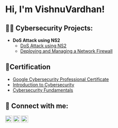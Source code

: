 <h1>Hi, I'm VishnuVardhan! </h1>

<h2>👨‍💻 Cybersecurity Projects:</h2>

- <b>DoS Attack using NS2</b>
  - [DoS Attack using NS2](https://github.com/vishnuvardhansetty/Dos-Attack-using-NS2)
  - [Deploying and Managing a Network Firewall]()

<h2>📃Certification </h2>

- [Google Cybersecurity Professional Certificate](https://coursera.org/share/cea967d7296b6ec835b823538da8ef2f)
- [Introduction to Cybersecurity](https://www.credly.com/badges/ce97f51d-09d6-4efb-bb04-6fc16da889ec/linked_in_profile)
- [Cybersecurity Fundamentals](https://www.credly.com/badges/39f0b96e-4852-486d-b74a-d278d8d45469)

<h2> 🤳 Connect with me:</h2>

[<img align="left" alt="JoshMadakor | Twitter" width="22px" src="https://cdn.jsdelivr.net/npm/simple-icons@v3/icons/twitter.svg" />][twitter]
[<img align="left" alt="JoshMadakor | LinkedIn" width="22px" src="https://cdn.jsdelivr.net/npm/simple-icons@v3/icons/linkedin.svg" />][linkedin]
[<img align="left" alt="JoshMadakor | Instagram" width="22px" src="https://cdn.jsdelivr.net/npm/simple-icons@v3/icons/instagram.svg" />][instagram]

[twitter]: https://x.com/vishnusetty14
[instagram]: https://www.instagram.com/vishnu.yarramsetty
[linkedin]: https://linkedin.com/in/vishnuvardhan14

<!--
**joshmadakor1/joshmadakor1** is a ✨ _special_ ✨ repository because its `README.md` (this file) appears on your GitHub profile.

Here are some ideas to get you started:

- 🔭 I’m currently working on ...
- 🌱 I’m currently learning ...
- 👯 I’m looking to collaborate on ...
- 🤔 I’m looking for help with ...
- 💬 Ask me about ...
- 📫 How to reach me: ...
- 😄 Pronouns: ...
- ⚡ Fun fact: ...
-->

